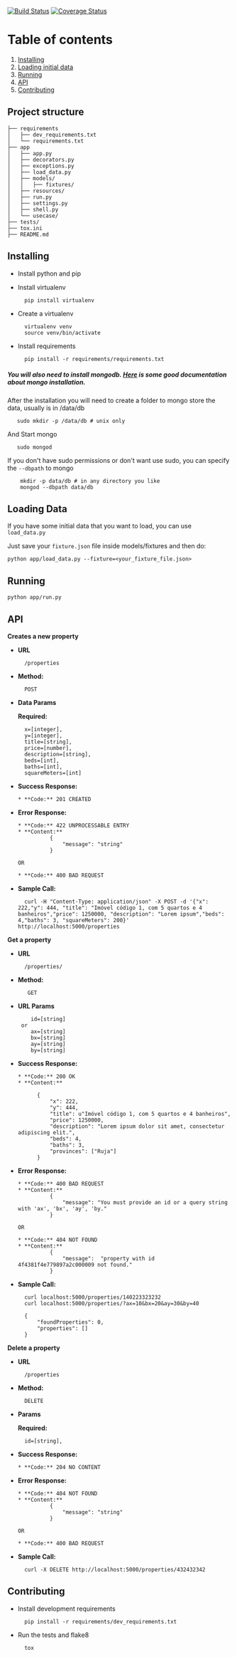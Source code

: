 [![Build Status](https://travis-ci.org/IuryAlves/code-challenge.svg?branch=master)](https://travis-ci.org/IuryAlves/code-challenge)
[![Coverage Status](https://coveralls.io/repos/github/IuryAlves/code-challenge/badge.svg?branch=master)](https://coveralls.io/github/IuryAlves/code-challenge?branch=master)

# Table of contents
1. [Installing](#installing)
2. [Loading initial data](#loading_data_in_bulk)
3. [Running](#running)
4. [API](#api)
5. [Contributing](#contributing)


## Project structure

    ├── requirements
    │   ├── dev_requirements.txt
    │   └── requirements.txt
    ├── app
    │   ├── app.py
    │   ├── decorators.py
    │   ├── exceptions.py
    │   ├── load_data.py
    │   ├── models/
    │   │   ├── fixtures/
    │   ├── resources/
    │   ├── run.py
    │   ├── settings.py
    │   ├── shell.py
    │   └── usecase/
    ├── tests/
    ├── tox.ini
    ├── README.md


## Installing <a name="installing"></a>

* Install python and pip

* Install virtualenv

        pip install virtualenv

* Create a virtualenv

        virtualenv venv
        source venv/bin/activate

* Install requirements

        pip install -r requirements/requirements.txt

##### You will also need to install mongodb. [Here](https://docs.mongodb.org/manual/installation/) is some good documentation about mongo installation.

After the installation you will need to create a folder to mongo store the data, usually is in /data/db

       sudo mkdir -p /data/db # unix only

And Start mongo

       sudo mongod

If you don't have sudo permissions or don't want use sudo, you can specify the ```--dbpath``` to mongo

        mkdir -p data/db # in any directory you like
        mongod --dbpath data/db

## Loading Data <a name="loading_data_in_bulk"></a>

If you have some initial data that you want to load, you can use `load_data.py`

Just save your `fixture.json` file inside models/fixtures and then do:

    python app/load_data.py --fixture=<your_fixture_file.json>


## Running <a name="running"></a>

    python app/run.py

## API <a name="api"></a>

**Creates a new property**

* **URL**

        /properties

* **Method:**

        POST

* **Data Params**


    **Required:**

        x=[integer],
        y=[integer],
        title=[string],
        price=[number],
        description=[string],
        beds=[int],
        baths=[int],
        squareMeters=[int]

* **Success Response:**

      * **Code:** 201 CREATED

* **Error Response:**

      * **Code:** 422 UNPROCESSABLE ENTRY
      * **Content:**
                {
                    "message": "string"
                }

      OR

      * **Code:** 400 BAD REQUEST

* **Sample Call:**

        curl -H "Content-Type: application/json" -X POST -d '{"x": 222,"y": 444, "title": "Imóvel código 1, com 5 quartos e 4 banheiros","price": 1250000, "description": "Lorem ipsum","beds": 4,"baths": 3, "squareMeters": 200}' http://localhost:5000/properties


**Get a property**

* **URL**

        /properties/

* **Method:**

         GET

*  **URL Params**

           id=[string]
        or
           ax=[string]
           bx=[string]
           ay=[string]
           by=[string]

* **Success Response:**

      * **Code:** 200 OK
      * **Content:**

            {
                "x": 222,
                "y": 444,
                "title": u"Imóvel código 1, com 5 quartos e 4 banheiros",
                "price": 1250000,
                "description": "Lorem ipsum dolor sit amet, consectetur adipiscing elit.",
                "beds": 4,
                "baths": 3,
                "provinces": ["Ruja"]
            }

* **Error Response:**

      * **Code:** 400 BAD REQUEST
      * **Content:**
                {
                    "message": "You must provide an id or a query string with 'ax', 'bx', 'ay', 'by."
                }

      OR

      * **Code:** 404 NOT FOUND
      * **Content:**
                {
                    "message":  "property with id 4f4381f4e779897a2c000009 not found."
                }


* **Sample Call:**

        curl localhost:5000/properties/140223323232
        curl localhost:5000/properties/?ax=10&bx=20&ay=30&by=40

        {
            "foundProperties": 0,
            "properties": []
        }

**Delete a property**

* **URL**

        /properties

* **Method:**

        DELETE

* **Params**


    **Required:**

        id=[string],

* **Success Response:**

      * **Code:** 204 NO CONTENT

* **Error Response:**

      * **Code:** 404 NOT FOUND
      * **Content:**
                {
                    "message": "string"
                }

      OR

      * **Code:** 400 BAD REQUEST

* **Sample Call:**

        curl -X DELETE http://localhost:5000/properties/432432342



## Contributing <a name='contributing'></a>


* Install development requirements

        pip install -r requirements/dev_requirements.txt

* Run the tests and flake8

        tox
